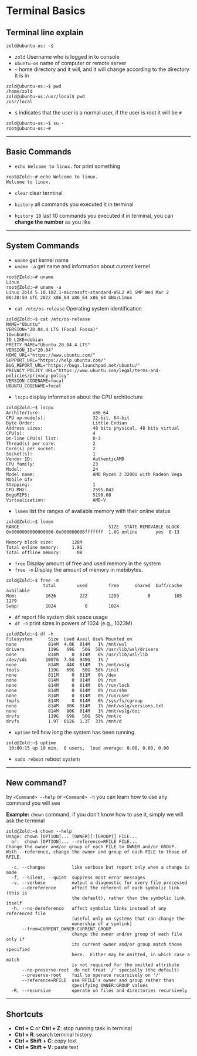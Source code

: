 # Terminal Basics

## Terminal line explain

``` console
zold@ubuntu-os: ~$
```

* `zold` Username who is logged in to console
* `ubuntu-os` name of computer or remote server
* `~` home directory and it will, and it will change according to the directory it is in

``` console
zold@ubuntu-os:~$ pwd
/home/zold
zold@ubuntu-os:/usr/local$ pwd
/usr/local
```

* `$` indicates that the user is a normal user, if the user is root it will be `#`

``` console
zold@ubuntu-os:~$ su -
root@ubuntu-os:~#
```

***

## Basic Commands

* `echo Welcome to linux.` for print something

``` console
root@Zold:~# echo Welcome to linux.
Welcome to linux.
```

* `clear` clear terminal

* `history` all commands you executed it in terminal
* `history 10` last 10 commands you executed it in terminal, you can **change the number** as you like

***

## System Commands

* `uname` get kernel name
* `uname -a` get name and information about current kernel

``` console
root@Zold:~# uname
Linux
root@Zold:~# uname -a
Linux Zold 5.10.102.1-microsoft-standard-WSL2 #1 SMP Wed Mar 2 00:30:59 UTC 2022 x86_64 x86_64 x86_64 GNU/Linux
```

* `cat /etc/os-release` Operating system identification

``` console
zold@Zold:~$ cat /etc/os-release
NAME="Ubuntu"
VERSION="20.04.4 LTS (Focal Fossa)"
ID=ubuntu
ID_LIKE=debian
PRETTY_NAME="Ubuntu 20.04.4 LTS"
VERSION_ID="20.04"
HOME_URL="https://www.ubuntu.com/"
SUPPORT_URL="https://help.ubuntu.com/"
BUG_REPORT_URL="https://bugs.launchpad.net/ubuntu/"
PRIVACY_POLICY_URL="https://www.ubuntu.com/legal/terms-and-policies/privacy-policy"
VERSION_CODENAME=focal
UBUNTU_CODENAME=focal
```

* `lscpu` display information about the CPU architecture

``` console
zold@Zold:~$ lscpu
Architecture:                    x86_64
CPU op-mode(s):                  32-bit, 64-bit
Byte Order:                      Little Endian
Address sizes:                   48 bits physical, 48 bits virtual
CPU(s):                          4
On-line CPU(s) list:             0-3
Thread(s) per core:              2
Core(s) per socket:              2
Socket(s):                       1
Vendor ID:                       AuthenticAMD
CPU family:                      23
Model:                           24
Model name:                      AMD Ryzen 3 3200U with Radeon Vega Mobile Gfx
Stepping:                        1
CPU MHz:                         2595.043
BogoMIPS:                        5190.08
Virtualization:                  AMD-V
```

* `lsmem` list the ranges of available memory with their online status

``` console
zold@Zold:~$ lsmem
RANGE                                  SIZE  STATE REMOVABLE BLOCK
0x0000000000000000-0x000000006fffffff  1.8G online       yes  0-13

Memory block size:       128M
Total online memory:     1.8G
Total offline memory:      0B
```

* `free` Display amount of free and used memory in the system
* `free -m` Display the amount of memory in mebibytes.

``` console
zold@Zold:~$ free -m
              total        used        free      shared  buff/cache   available
Mem:           1626         222        1299           0         105        1279
Swap:          1024           0        1024
```

* `df` report file system disk space usage
* `df -h` print sizes in powers of 1024 (e.g., 1023M)

``` console
zold@Zold:~$ df -h
Filesystem      Size  Used Avail Use% Mounted on
none            814M  4.0K  814M   1% /mnt/wsl
drivers         119G   69G   50G  58% /usr/lib/wsl/drivers
none            814M     0  814M   0% /usr/lib/wsl/lib
/dev/sdc       1007G  7.5G  949G   1% /
none            814M   44K  814M   1% /mnt/wslg
tools           119G   69G   50G  58% /init
none            811M     0  811M   0% /dev
none            814M     0  814M   0% /run
none            814M     0  814M   0% /run/lock
none            814M     0  814M   0% /run/shm
none            814M     0  814M   0% /run/user
tmpfs           814M     0  814M   0% /sys/fs/cgroup
none            814M   80K  814M   1% /mnt/wslg/versions.txt
none            814M   80K  814M   1% /mnt/wslg/doc
drvfs           119G   69G   50G  58% /mnt/c
drvfs           1.9T  612G  1.3T  33% /mnt/d
```

* `uptime` tell how long the system has been running.

``` console
zold@Zold:~$ uptime
 10:00:15 up 10 min,  0 users,  load average: 0.00, 0.00, 0.00
```

* `sudo reboot` reboot system

***

## New command?

by `<Command> --help` or `<Command> -h` you can learn how to use any command you will see

**Example:** `chown` command, if you don't know how to use it, simply we will ask the terminal

``` console
zold@Zold:~$ chown --help
Usage: chown [OPTION]... [OWNER][:[GROUP]] FILE...
  or:  chown [OPTION]... --reference=RFILE FILE...
Change the owner and/or group of each FILE to OWNER and/or GROUP.
With --reference, change the owner and group of each FILE to those of RFILE.

  -c, --changes          like verbose but report only when a change is made
  -f, --silent, --quiet  suppress most error messages
  -v, --verbose          output a diagnostic for every file processed
      --dereference      affect the referent of each symbolic link (this is
                         the default), rather than the symbolic link itself
  -h, --no-dereference   affect symbolic links instead of any referenced file
                         (useful only on systems that can change the
                         ownership of a symlink)
      --from=CURRENT_OWNER:CURRENT_GROUP
                         change the owner and/or group of each file only if
                         its current owner and/or group match those specified
                         here.  Either may be omitted, in which case a match
                         is not required for the omitted attribute
      --no-preserve-root  do not treat '/' specially (the default)
      --preserve-root    fail to operate recursively on '/'
      --reference=RFILE  use RFILE's owner and group rather than
                         specifying OWNER:GROUP values
  -R, --recursive        operate on files and directories recursively
```

***

## Shortcuts

* **Ctrl + C** or **Ctrl + Z**: stop running task in terminal
* **Ctrl + R**: search terminal history
* **Ctrl + Shift + C**: copy text
* **Ctrl + Shift + V**: paste text
